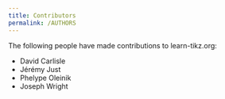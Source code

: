 ```yaml
---
title: Contributors
permalink: /AUTHORS
---
```


The following people have made contributions to learn-tikz.org:

- David Carlisle
- Jérémy Just
- Phelype Oleinik
- Joseph Wright
